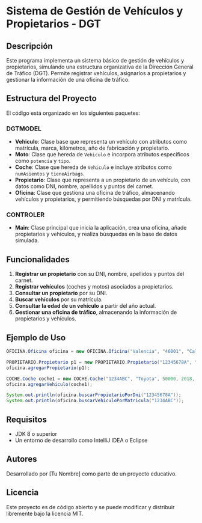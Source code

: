 # Sistema de Gestión de Vehículos y Propietarios - DGT

## Descripción
Este programa implementa un sistema básico de gestión de vehículos y propietarios, simulando una estructura organizativa de la Dirección General de Tráfico (DGT). Permite registrar vehículos, asignarlos a propietarios y gestionar la información de una oficina de tráfico.

## Estructura del Proyecto
El código está organizado en los siguientes paquetes:

### **DGTMODEL**
- **Vehiculo**: Clase base que representa un vehículo con atributos como matrícula, marca, kilómetros, año de fabricación y propietario.
- **Moto**: Clase que hereda de `Vehiculo` e incorpora atributos específicos como `potencia` y `tipo`.
- **Coche**: Clase que hereda de `Vehiculo` e incluye atributos como `numAsientos` y `tieneAirbags`.
- **Propietario**: Clase que representa a un propietario de un vehículo, con datos como DNI, nombre, apellidos y puntos del carnet.
- **Oficina**: Clase que gestiona una oficina de tráfico, almacenando vehículos y propietarios, y permitiendo búsquedas por DNI y matrícula.

### **CONTROLER**
- **Main**: Clase principal que inicia la aplicación, crea una oficina, añade propietarios y vehículos, y realiza búsquedas en la base de datos simulada.

## Funcionalidades
1. **Registrar un propietario** con su DNI, nombre, apellidos y puntos del carnet.
2. **Registrar vehículos** (coches y motos) asociados a propietarios.
3. **Consultar un propietario** por su DNI.
4. **Buscar vehículos** por su matrícula.
5. **Consultar la edad de un vehículo** a partir del año actual.
6. **Gestionar una oficina de tráfico**, almacenando la información de propietarios y vehículos.

## Ejemplo de Uso
```java
OFICINA.Oficina oficina = new OFICINA.Oficina("Valencia", "46001", "Calle Mayor, 12", true, "Limpiezas S.A.");

PROPIETARIO.Propietario p1 = new PROPIETARIO.Propietario("12345678A", "Juan", "Perez", 12);
oficina.agregarPropietario(p1);

COCHE.Coche coche1 = new COCHE.Coche("1234ABC", "Toyota", 50000, 2018, p1, 5, true);
oficina.agregarVehiculo(coche1);

System.out.println(oficina.buscarPropietarioPorDni("12345678A"));
System.out.println(oficina.buscarVehiculoPorMatricula("1234ABC"));
```

## Requisitos
- JDK 8 o superior
- Un entorno de desarrollo como IntelliJ IDEA o Eclipse

## Autores
Desarrollado por [Tu Nombre] como parte de un proyecto educativo.

## Licencia
Este proyecto es de código abierto y se puede modificar y distribuir libremente bajo la licencia MIT.

